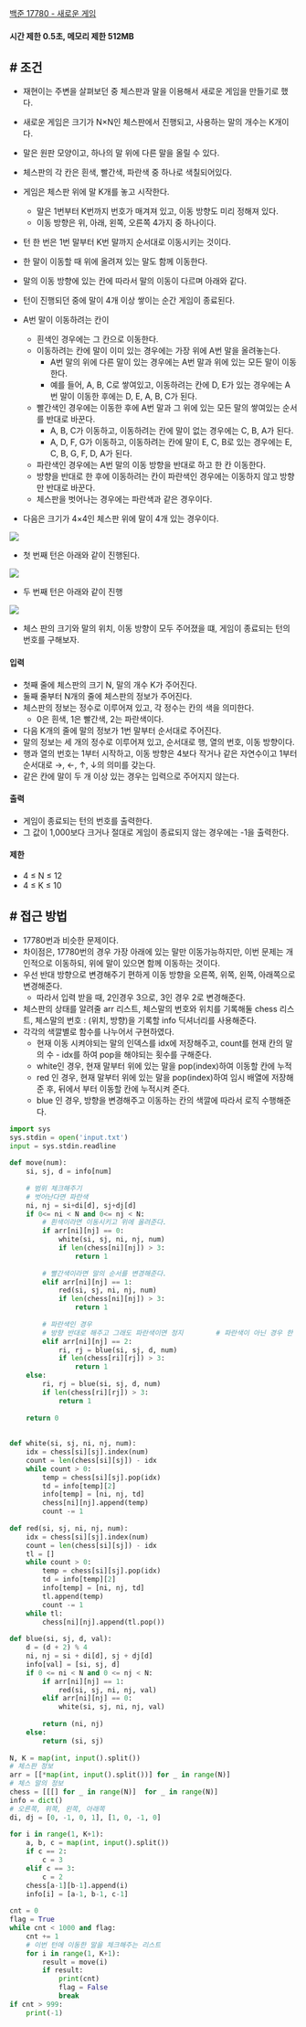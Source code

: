 

[백준 17780 - 새로운 게임](https://www.acmicpc.net/problem/17780)


#### **시간 제한 0.5초, 메모리 제한 512MB**


## **# 조건**

- 재현이는 주변을 살펴보던 중 체스판과 말을 이용해서 새로운 게임을 만들기로 했다. 
- 새로운 게임은 크기가 N×N인 체스판에서 진행되고, 사용하는 말의 개수는 K개이다. 
- 말은 원판 모양이고, 하나의 말 위에 다른 말을 올릴 수 있다. 
- 체스판의 각 칸은 흰색, 빨간색, 파란색 중 하나로 색칠되어있다.
- 게임은 체스판 위에 말 K개를 놓고 시작한다. 
	- 말은 1번부터 K번까지 번호가 매겨져 있고, 이동 방향도 미리 정해져 있다. 
	- 이동 방향은 위, 아래, 왼쪽, 오른쪽 4가지 중 하나이다.
- 턴 한 번은 1번 말부터 K번 말까지 순서대로 이동시키는 것이다. 
- 한 말이 이동할 때 위에 올려져 있는 말도 함께 이동한다.
- 말의 이동 방향에 있는 칸에 따라서 말의 이동이 다르며 아래와 같다. 
- 턴이 진행되던 중에 말이 4개 이상 쌓이는 순간 게임이 종료된다.
- A번 말이 이동하려는 칸이
    - 흰색인 경우에는 그 칸으로 이동한다. 
    - 이동하려는 칸에 말이 이미 있는 경우에는 가장 위에 A번 말을 올려놓는다.
        - A번 말의 위에 다른 말이 있는 경우에는 A번 말과 위에 있는 모든 말이 이동한다.
        - 예를 들어, A, B, C로 쌓여있고, 이동하려는 칸에 D, E가 있는 경우에는 A번 말이 이동한 후에는 D, E, A, B, C가 된다.
    - 빨간색인 경우에는 이동한 후에 A번 말과 그 위에 있는 모든 말의 쌓여있는 순서를 반대로 바꾼다.
        - A, B, C가 이동하고, 이동하려는 칸에 말이 없는 경우에는 C, B, A가 된다.
        - A, D, F, G가 이동하고, 이동하려는 칸에 말이 E, C, B로 있는 경우에는 E, C, B, G, F, D, A가 된다.
    - 파란색인 경우에는 A번 말의 이동 방향을 반대로 하고 한 칸 이동한다. 
    - 방향을 반대로 한 후에 이동하려는 칸이 파란색인 경우에는 이동하지 않고 방향만 반대로 바꾼다.
    - 체스판을 벗어나는 경우에는 파란색과 같은 경우이다.

- 다음은 크기가 4×4인 체스판 위에 말이 4개 있는 경우이다.

![](assets/Pasted%20image%2020230713170154.png)

- 첫 번째 턴은 아래와 같이 진행된다.

![](assets/Pasted%20image%2020230713170230.png)

- 두 번째 턴은 아래와 같이 진행

![](assets/Pasted%20image%2020230713185856.png)

- 체스 판의 크기와 말의 위치, 이동 방향이 모두 주어졌을 떄, 게임이 종료되는 턴의 번호를 구해보자.


#### **입력**
- 첫째 줄에 체스판의 크기 N, 말의 개수 K가 주어진다. 
- 둘째 줄부터 N개의 줄에 체스판의 정보가 주어진다. 
- 체스판의 정보는 정수로 이루어져 있고, 각 정수는 칸의 색을 의미한다. 
	- 0은 흰색, 1은 빨간색, 2는 파란색이다.
- 다음 K개의 줄에 말의 정보가 1번 말부터 순서대로 주어진다. 
- 말의 정보는 세 개의 정수로 이루어져 있고, 순서대로 행, 열의 번호, 이동 방향이다. 
- 행과 열의 번호는 1부터 시작하고, 이동 방향은 4보다 작거나 같은 자연수이고 1부터 순서대로 →, ←, ↑, ↓의 의미를 갖는다.
- 같은 칸에 말이 두 개 이상 있는 경우는 입력으로 주어지지 않는다.


#### **출력**
- 게임이 종료되는 턴의 번호를 출력한다. 
- 그 값이 1,000보다 크거나 절대로 게임이 종료되지 않는 경우에는 -1을 출력한다.


#### **제한**
- 4 ≤ N ≤ 12
- 4 ≤ K ≤ 10


## **# 접근 방법**

- 17780번과 비슷한 문제이다.
- 차이점은, 17780번의 경우 가장 아래에 있는 말만 이동가능하지만, 이번 문제는 개인적으로 이동하되, 위에 말이 있으면 함께 이동하는 것이다.
- 우선 반대 방향으로 변경해주기 편하게 이동 방향을 오른쪽, 위쪽, 왼쪽, 아래쪽으로 변경해준다.
	- 따라서 입력 받을 때, 2인경우 3으로, 3인 경우 2로 변경해준다.
- 체스판의 상태를 알려줄 arr 리스트, 체스말의 번호와 위치를 기록해둘 chess 리스트, 체스말의 번호 : (위치, 방향)을 기록할 info 딕셔너리를 사용해준다.
- 각각의 색깔별로 함수를 나누어서 구현하였다.
	- 현재 이동 시켜야되는 말의 인덱스를 idx에 저장해주고, count를 현재 칸의 말의 수 - idx를 하여 pop을 해야되는 횟수를 구해준다.
	- white인 경우, 현재 말부터 위에 있는 말을 pop(index)하여 이동할 칸에 누적
	- red 인 경우, 현재 말부터 위에 있는 말을 pop(index)하여 임시 배열에 저장해준 후, 뒤에서 부터 이동할 칸에 누적시켜 준다.
	- blue 인 경우, 방향을 변경해주고 이동하는 칸의 색깔에 따라서 로직 수행해준다.

```python
import sys  
sys.stdin = open('input.txt')  
input = sys.stdin.readline  
  
def move(num):  
    si, sj, d = info[num]  
  
    # 범위 체크해주기  
    # 벗어난다면 파란색    
    ni, nj = si+di[d], sj+dj[d]  
    if 0<= ni < N and 0<= nj < N:  
        # 흰색이라면 이동시키고 위에 올려준다.  
        if arr[ni][nj] == 0:  
            white(si, sj, ni, nj, num)  
            if len(chess[ni][nj]) > 3:  
                return 1  
  
        # 빨간색이라면 말의 순서를 변경해준다.  
        elif arr[ni][nj] == 1:  
            red(si, sj, ni, nj, num)  
            if len(chess[ni][nj]) > 3:  
                return 1  
  
        # 파란색인 경우  
        # 방향 반대로 해주고 그래도 파란색이면 정지        # 파란색이 아닌 경우 한 칸 이동        
        elif arr[ni][nj] == 2:  
            ri, rj = blue(si, sj, d, num)  
            if len(chess[ri][rj]) > 3:  
                return 1  
    else:  
        ri, rj = blue(si, sj, d, num)  
        if len(chess[ri][rj]) > 3:  
            return 1  
  
    return 0  
  
  
def white(si, sj, ni, nj, num):  
    idx = chess[si][sj].index(num)  
    count = len(chess[si][sj]) - idx  
    while count > 0:  
        temp = chess[si][sj].pop(idx)  
        td = info[temp][2]  
        info[temp] = [ni, nj, td]  
        chess[ni][nj].append(temp)  
        count -= 1  
  
def red(si, sj, ni, nj, num):  
    idx = chess[si][sj].index(num)  
    count = len(chess[si][sj]) - idx  
    tl = []  
    while count > 0:  
        temp = chess[si][sj].pop(idx)  
        td = info[temp][2]  
        info[temp] = [ni, nj, td]  
        tl.append(temp)  
        count -= 1  
    while tl:  
        chess[ni][nj].append(tl.pop())  
  
def blue(si, sj, d, val):  
    d = (d + 2) % 4  
    ni, nj = si + di[d], sj + dj[d]  
    info[val] = [si, sj, d]  
    if 0 <= ni < N and 0 <= nj < N:  
        if arr[ni][nj] == 1:  
            red(si, sj, ni, nj, val)  
        elif arr[ni][nj] == 0:  
            white(si, sj, ni, nj, val)  
  
        return (ni, nj)  
    else:  
        return (si, sj)  
  
N, K = map(int, input().split())  
# 체스판 정보  
arr = [[*map(int, input().split())] for _ in range(N)]  
# 체스 말의 정보  
chess = [[[] for _ in range(N)]  for _ in range(N)]  
info = dict()  
# 오른쪽, 위쪽, 왼쪽, 아래쪽  
di, dj = [0, -1, 0, 1], [1, 0, -1, 0]  
  
for i in range(1, K+1):  
    a, b, c = map(int, input().split())  
    if c == 2:  
        c = 3  
    elif c == 3:  
        c = 2  
    chess[a-1][b-1].append(i)  
    info[i] = [a-1, b-1, c-1]  
  
cnt = 0  
flag = True  
while cnt < 1000 and flag:  
    cnt += 1  
    # 이번 턴에 이동한 말을 체크해주는 리스트  
    for i in range(1, K+1):  
        result = move(i)  
        if result:  
            print(cnt)  
            flag = False  
            break  
if cnt > 999:  
    print(-1)
```